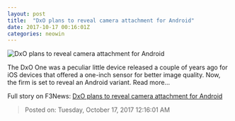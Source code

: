 ```yaml
---
layout: post
title:  "DxO plans to reveal camera attachment for Android"
date: 2017-10-17 00:16:01Z
categories: neowin
---
```


![DxO plans to reveal camera attachment for Android](https://cdn.neow.in/news/images/uploaded/2017/10/1508197862_screen_shot_2017-10-16_at_4.49.54_pm_story.jpg)

The DxO One was a peculiar little device released a couple of years ago for iOS devices that offered a one-inch sensor for better image quality. Now, the firm is set to reveal an Android variant. Read more...


Full story on F3News: [DxO plans to reveal camera attachment for Android](http://www.f3nws.com/n/nMBqP)

> Posted on: Tuesday, October 17, 2017 12:16:01 AM
